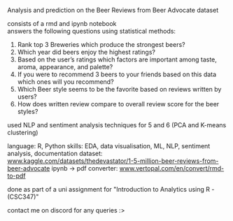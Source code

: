 Analysis and prediction on the Beer Reviews from Beer Advocate dataset

consists of a rmd and ipynb notebook\
answers the following questions using statistical methods:

1. Rank top 3 Breweries which produce the strongest beers?
2. Which year did beers enjoy the highest ratings?
3. Based on the user’s ratings which factors are important among taste, aroma, appearance, and palette?
4. If you were to recommend 3 beers to your friends based on this data which ones will you recommend?
5. Which Beer style seems to be the favorite based on reviews written by users?
6. How does written review compare to overall review score for the beer styles?

used NLP and sentiment analysis techniques for 5 and 6
(PCA and K-means clustering)

language: R, Python
skills: EDA, data visualisation, ML, NLP, sentiment analysis, documentation
dataset: www.kaggle.com/datasets/thedevastator/1-5-million-beer-reviews-from-beer-advocate
ipynb -> pdf converter: www.vertopal.com/en/convert/rmd-to-pdf

done as part of a uni assignment for "Introduction to Analytics using R - (CSC347)"

contact me on discord for any queries :>
